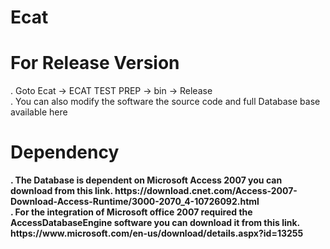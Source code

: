 # Ecat

<h1> For Release Version </h1> 
    . Goto Ecat -> ECAT TEST PREP -> bin -> Release </br> 
    . You can also modify the software the source code and full Database base available here </br> 
<h1> Dependency <b> </h1> 
   . The Database is dependent on Microsoft Access 2007 you can download from this link. https://download.cnet.com/Access-2007-Download-Access-Runtime/3000-2070_4-10726092.html </br> 
   . For the integration of Microsoft office 2007 required the AccessDatabaseEngine software you can download it from this link. https://www.microsoft.com/en-us/download/details.aspx?id=13255 </br> 
  
